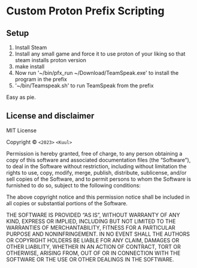 # Custom Proton Prefix Scripting

## Setup

1. Install Steam
2. Install any small game and force it to use proton of your liking so that steam installs proton version
3. make install
4. Now run '~/bin/pfx_run ~/Download/TeamSpeak.exe' to install the program in the prefix
5. '~/bin/Teamspeak.sh' to run TeamSpeak from the prefix

Easy as pie.

## License and disclaimer
MIT License

Copyright © `<2023>` `<Kuul>`

Permission is hereby granted, free of charge, to any person
obtaining a copy of this software and associated documentation
files (the “Software”), to deal in the Software without
restriction, including without limitation the rights to use,
copy, modify, merge, publish, distribute, sublicense, and/or sell
copies of the Software, and to permit persons to whom the
Software is furnished to do so, subject to the following
conditions:

The above copyright notice and this permission notice shall be
included in all copies or substantial portions of the Software.

THE SOFTWARE IS PROVIDED “AS IS”, WITHOUT WARRANTY OF ANY KIND,
EXPRESS OR IMPLIED, INCLUDING BUT NOT LIMITED TO THE WARRANTIES
OF MERCHANTABILITY, FITNESS FOR A PARTICULAR PURPOSE AND
NONINFRINGEMENT. IN NO EVENT SHALL THE AUTHORS OR COPYRIGHT
HOLDERS BE LIABLE FOR ANY CLAIM, DAMAGES OR OTHER LIABILITY,
WHETHER IN AN ACTION OF CONTRACT, TORT OR OTHERWISE, ARISING
FROM, OUT OF OR IN CONNECTION WITH THE SOFTWARE OR THE USE OR
OTHER DEALINGS IN THE SOFTWARE.
